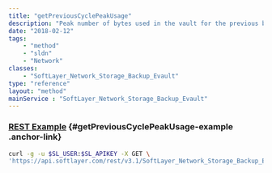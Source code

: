```yaml
---
title: "getPreviousCyclePeakUsage"
description: "Peak number of bytes used in the vault for the previous billing cycle."
date: "2018-02-12"
tags:
    - "method"
    - "sldn"
    - "Network"
classes:
    - "SoftLayer_Network_Storage_Backup_Evault"
type: "reference"
layout: "method"
mainService : "SoftLayer_Network_Storage_Backup_Evault"
---
```


### [REST Example](#getPreviousCyclePeakUsage-example) <a href="/article/rest/"><i class="fas fa-question"></i></a> {#getPreviousCyclePeakUsage-example .anchor-link} 
```bash
curl -g -u $SL_USER:$SL_APIKEY -X GET \
'https://api.softlayer.com/rest/v3.1/SoftLayer_Network_Storage_Backup_Evault/{SoftLayer_Network_Storage_Backup_EvaultID}/getPreviousCyclePeakUsage'
```
